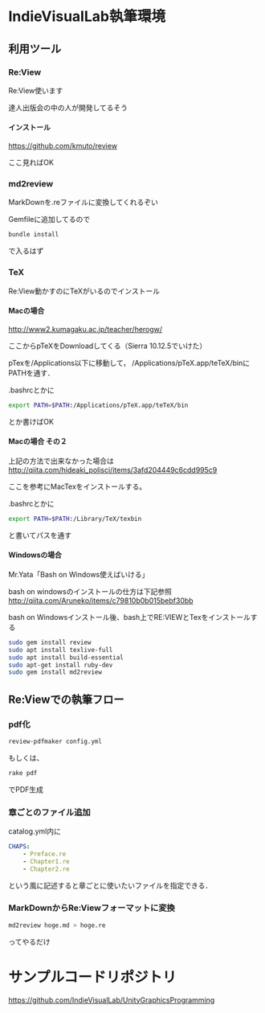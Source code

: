 # IndieVisualLab執筆環境

## 利用ツール

### Re:View

Re:View使います

達人出版会の中の人が開発してるそう

#### インストール

https://github.com/kmuto/review

ここ見ればOK

### md2review

MarkDownを.reファイルに変換してくれるぞい

Gemfileに追加してるので
```bash
bundle install
```

で入るはず

### TeX

Re:View動かすのにTeXがいるのでインストール

#### Macの場合

http://www2.kumagaku.ac.jp/teacher/herogw/

ここからpTeXをDownloadしてくる（Sierra 10.12.5でいけた）

pTexを/Applications以下に移動して，
/Applications/pTeX.app/teTeX/binにPATHを通す．

.bashrcとかに
```bash
export PATH=$PATH:/Applications/pTeX.app/teTeX/bin
```
とか書けばOK

#### Macの場合 その２
上記の方法で出来なかった場合は  
http://qiita.com/hideaki_polisci/items/3afd204449c6cdd995c9

ここを参考にMacTexをインストールする。

.bashrcとかに
```bash
export PATH=$PATH:/Library/TeX/texbin
```
と書いてパスを通す

#### Windowsの場合

Mr.Yata「Bash on Windows使えばいける」  

bash on windowsのインストールの仕方は下記参照  
http://qiita.com/Aruneko/items/c79810b0b015bebf30bb

bash on Windowsインストール後、bash上でRE:VIEWとTexをインストールする
```bash
sudo gem install review
sudo apt install texlive-full
sudo apt install build-essential
sudo apt-get install ruby-dev
sudo gem install md2review
```

## Re:Viewでの執筆フロー

### pdf化

```bash
review-pdfmaker config.yml
```
もしくは、

```bash
rake pdf
```

でPDF生成

### 章ごとのファイル追加

catalog.yml内に
```yaml
CHAPS:
    - Preface.re
    - Chapter1.re
    - Chapter2.re
```
という風に記述すると章ごとに使いたいファイルを指定できる．
    
### MarkDownからRe:Viewフォーマットに変換

```bash
md2review hoge.md > hoge.re
```
ってやるだけ




# サンプルコードリポジトリ
https://github.com/IndieVisualLab/UnityGraphicsProgramming